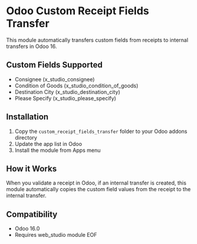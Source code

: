 # Odoo Custom Receipt Fields Transfer

This module automatically transfers custom fields from receipts to internal transfers in Odoo 16.

## Custom Fields Supported
- Consignee (x_studio_consignee)
- Condition of Goods (x_studio_condition_of_goods)
- Destination City (x_studio_destination_city)
- Please Specify (x_studio_please_specify)

## Installation
1. Copy the `custom_receipt_fields_transfer` folder to your Odoo addons directory
2. Update the app list in Odoo
3. Install the module from Apps menu

## How it Works
When you validate a receipt in Odoo, if an internal transfer is created, this module automatically copies the custom field values from the receipt to the internal transfer.

## Compatibility
- Odoo 16.0
- Requires web_studio module
EOF
